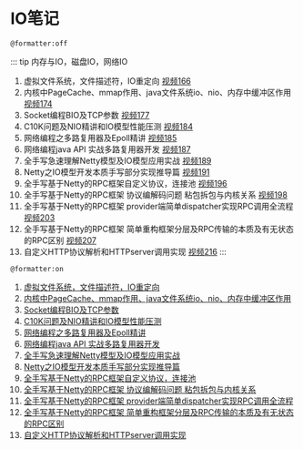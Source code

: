 # IO笔记

`@formatter:off`

::: tip 内存与IO，磁盘IO，网络IO
1. 虚拟文件系统，文件描述符，IO重定向 [视频166](https://ke.qq.com/webcourse/index.html#cid=398381&term_id=100475149&taid=8517925170713645&vid=5285890801739709323)
2. 内核中PageCache、mmap作用、java文件系统io、nio、内存中缓冲区作用 [视频174](https://ke.qq.com/webcourse/index.html#cid=398381&term_id=100475149&taid=9292879004832813&type=1024&vid=5285890802875274945)
3. Socket编程BIO及TCP参数 [视频177](https://ke.qq.com/webcourse/index.html#cid=398381&term_id=100475149&taid=9292891889734701&vid=5285890803147813234)
4. C10K问题及NIO精讲和IO模型性能压测 [视频184](https://ke.qq.com/webcourse/index.html#cid=398381&term_id=100475149&taid=9526671254623277&type=1024&vid=5285890803881579665)
5. 网络编程之多路复用器及Epoll精讲 [视频185](https://ke.qq.com/webcourse/index.html#cid=398381&term_id=100475149&taid=9526675549590573&type=1024&vid=5285890803916888161)
6. 网络编程java API 实战多路复用器开发 [视频187](https://ke.qq.com/webcourse/index.html#cid=398381&term_id=100475149&taid=9676810426389549&type=1024&vid=5285890804159440656)
7. 全手写急速理解Netty模型及IO模型应用实战 [视频189](https://ke.qq.com/webcourse/index.html#cid=398381&term_id=100475149&taid=9705423498515501&type=1024&vid=5285890804404499802)
8. Netty之IO模型开发本质手写部分实现推导篇 [视频191](https://ke.qq.com/webcourse/index.html#cid=398381&term_id=100475149&taid=9764522248508461&type=1024&vid=5285890804758166889)
9. 全手写基于Netty的RPC框架自定义协议，连接池 [视频196](https://ke.qq.com/webcourse/index.html#cid=398381&term_id=100475149&taid=9868396032562221&type=1024&vid=5285890805169029986)
10. 全手写基于Netty的RPC框架 协议编解码问题 粘包拆包与内核关系 [视频198](https://ke.qq.com/webcourse/index.html#cid=398381&term_id=100475149&taid=9982676522374189&vid=5285890805424794188)
11. 全手写基于Netty的RPC框架 provider端简单dispatcher实现RPC调用全流程 [视频203](https://ke.qq.com/webcourse/index.html#cid=398381&term_id=100475149&taid=9982697997210669&vid=5285890806209632021)
12. 全手写基于Netty的RPC框架 简单重构框架分层及RPC传输的本质及有无状态的RPC区别 [视频207](https://ke.qq.com/webcourse/index.html#cid=398381&term_id=100475149&taid=10131175016633389&vid=5285890806541162145)
13. 自定义HTTP协议解析和HTTPserver调用实现 [视频216](https://ke.qq.com/webcourse/index.html#cid=398381&term_id=100475149&taid=10277964113908781&type=1024&vid=5285890807294766387)
:::

`@formatter:on`

1. [虚拟文件系统，文件描述符，IO重定向](zh/backend/sysio/lesson/sysio1.md)
2. [内核中PageCache、mmap作用、java文件系统io、nio、内存中缓冲区作用](zh/backend/sysio/lesson/sysio2.md)
3. [Socket编程BIO及TCP参数](zh/backend/sysio/lesson/sysio3.md)
4. [C10K问题及NIO精讲和IO模型性能压测](zh/backend/sysio/lesson/sysio4.md)
5. [网络编程之多路复用器及Epoll精讲](zh/backend/sysio/lesson/sysio5.md)
6. [网络编程java API 实战多路复用器开发](zh/backend/sysio/lesson/sysio6.md)
7. [全手写急速理解Netty模型及IO模型应用实战](zh/backend/sysio/lesson/sysio7.md)
8. [Netty之IO模型开发本质手写部分实现推导篇](sysio8.md)
9. [全手写基于Netty的RPC框架自定义协议，连接池](sysio9.md)
10. [全手写基于Netty的RPC框架 协议编解码问题 粘包拆包与内核关系](sysio10.md)
11. [全手写基于Netty的RPC框架 provider端简单dispatcher实现RPC调用全流程](sysio11.md)
12. [全手写基于Netty的RPC框架 简单重构框架分层及RPC传输的本质及有无状态的RPC区别](sysio12.md)
13. [自定义HTTP协议解析和HTTPserver调用实现](sysio13.md)
